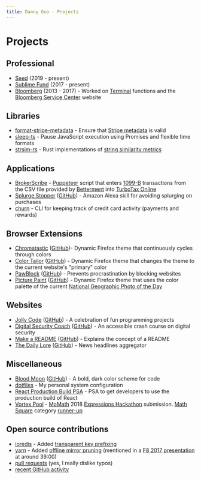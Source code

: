 ```yaml
---
title: Danny Guo · Projects
---
```


# Projects

## Professional

* [Seed](https://seedfi.com/) (2019 - present)
* [Sublime Fund](https://sublimefund.org) (2017 - present)
* [Bloomberg](https://bloomberg.com) (2013 - 2017) - Worked on [Terminal](https://www.bloomberg.com/professional/solution/bloomberg-terminal/) functions and the [Bloomberg Service Center](https://service.bloomberg.com) website

## Libraries

* [format-stripe-metadata](https://github.com/sublimefund/format-stripe-metadata) - Ensure that [Stripe metadata](https://stripe.com/docs/api#metadata) is valid
* [sleep-ts](https://github.com/dguo/sleep-ts) - Pause JavaScript execution using Promises and flexible time formats
* [strsim-rs](https://github.com/dguo/strsim-rs) - Rust implementations of [string similarity metrics](https://en.wikipedia.org/wiki/String_metric)

## Applications

* [BrokerScribe](https://github.com/dguo/broker-scribe) - [Puppeteer](https://github.com/GoogleChrome/puppeteer)
    script that enters
    [1099-B](https://www.investopedia.com/terms/f/form-1099-b.asp) transactions
    from the CSV file provided by [Betterment](https://www.betterment.com/) into
    [TurboTax Online](https://turbotax.intuit.com/)
* [Splurge Stopper](https://amazon.com/gp/product/B07CSRNT9R) ([GitHub](https://github.com/dguo/splurge-stopper)) - Amazon Alexa skill for avoiding splurging on purchases
* [churn](https://github.com/dguo/churn) - CLI for keeping track of credit card
  activity (payments and rewards)

## Browser Extensions

* [Chromatastic](https://addons.mozilla.org/en-US/firefox/addon/chromatastic/) ([GitHub](https://github.com/dguo/chromatastic))- Dynamic Firefox theme that continuously cycles through colors
* [Color Tailor](https://addons.mozilla.org/en-US/firefox/addon/color-tailor/) ([GitHub](https://github.com/dguo/color-tailor)) - Dynamic Firefox theme that changes the theme to the current website's "primary" color
* [PawBlock](https://www.pawblock.dannyguo.com) ([GitHub](https://github.com/dguo/pawblock)) - Prevents procrastination by blocking websites
* [Picture Paint](https://addons.mozilla.org/en-US/firefox/addon/picture-paint/) ([GitHub](https://github.com/dguo/picture-paint)) - Dynamic Firefox theme that uses the color palette of the current [National Geographic Photo of the Day](https://www.nationalgeographic.com/photography/photo-of-the-day/)

## Websites

* [Jolly Code](https://jollycode.org) ([GitHub](https://github.com/dguo/jolly-code)) - A celebration of fun programming projects
* [Digital Security Coach](https://digitalsecuritycoach.com) ([GitHub](https://github.com/dguo/digital-security-coach)) - An accessible crash course on digital security
* [Make a README](https://makeareadme.com) ([GitHub](https://github.com/dguo/make-a-readme)) - Explains the concept of a README
* [The Daily Lore](https://www.dailylore.com/) ([GitHub](https://github.com/dguo/dailylore)) - News headlines aggregator

## Miscellaneous

* [Blood Moon](https://blood-moon.dannyguo.com/) ([GitHub](https://github.com/dguo/blood-moon)) - A bold, dark color scheme for code
* [dotfiles](https://github.com/dguo/dotfiles) - My personal system configuration
* [React Production Build PSA](https://github.com/dguo/react-production-build-psa) - PSA to get developers to use the production build of React
* [Vortex Pool](https://github.com/katbug/momath-vortexpool) - [MoMath](https://momath.org/) 2018 [Expressions Hackathon](http://hackathon.momath.org/) submission. [Math Square](https://github.com/momath/math-square) category [runner-up](http://hackathon.momath.org/showcase/)

## Open source contributions

* [ioredis](https://github.com/luin/ioredis) - Added [transparent key prefixing](https://github.com/luin/ioredis#transparent-key-prefixing)
* [yarn](https://yarnpkg.com) - Added [offline mirror pruning](https://yarnpkg.com/en/docs/prune-offline-mirror) (mentioned in a [F8 2017 presentation](https://developers.facebook.com/videos/f8-2017/building-high-quality-javascript-tools/) at around 39:00)
* [pull requests](https://showmyprs.com/user/dguo) (yes, I really dislike typos)
* [recent GitHub activity](https://gitstalk.netlify.com/dguo)
